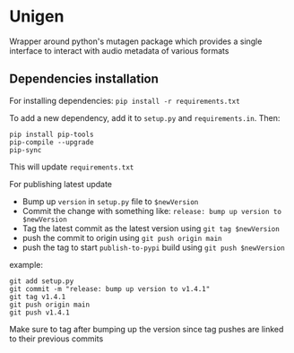 # Unigen

Wrapper around python's mutagen package which provides a single interface to interact with audio metadata of various formats

## Dependencies installation

For installing dependencies:
`pip install -r requirements.txt`

To add a new dependency, add it to `setup.py` and `requirements.in`. Then:

```
pip install pip-tools
pip-compile --upgrade
pip-sync
```

This will update `requirements.txt`

For publishing latest update

- Bump up `version` in `setup.py` file to `$newVersion`
- Commit the change with something like: `release: bump up version to $newVersion`
- Tag the latest commit as the latest version using `git tag $newVersion`
- push the commit to origin using `git push origin main`
- push the tag to start `publish-to-pypi` build using `git push $newVersion`

example:

```
git add setup.py
git commit -m "release: bump up version to v1.4.1"
git tag v1.4.1
git push origin main
git push v1.4.1
```

Make sure to tag after bumping up the version since tag pushes are linked to their previous commits

